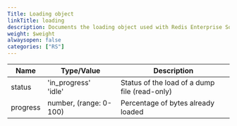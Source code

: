 ```yaml
---
Title: Loading object
linkTitle: loading
description: Documents the loading object used with Redis Enterprise Software REST API calls.
weight: $weight
alwaysopen: false
categories: ["RS"]
---
```


| Name | Type/Value | Description |
|------|------------|-------------|
| status    | 'in_progress'<br />'idle' | Status of the load of a dump file (read-only) |
| progress  | number, (range: 0-100) | Percentage of bytes already loaded |
